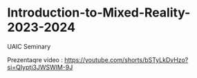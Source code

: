 # Introduction-to-Mixed-Reality-2023-2024
UAIC Seminary


Prezentaqre video : https://youtube.com/shorts/bSTyLkDvHzo?si=QIyptj3JWSWlM-9J
